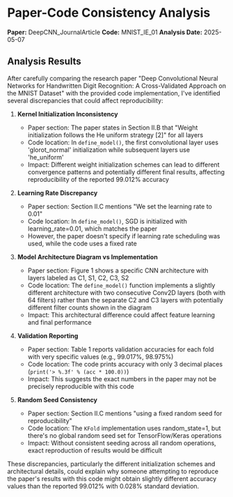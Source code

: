 # Paper-Code Consistency Analysis

**Paper:** DeepCNN_JournalArticle
**Code:** MNIST_IE_01
**Analysis Date:** 2025-05-07

## Analysis Results

After carefully comparing the research paper "Deep Convolutional Neural Networks for Handwritten Digit Recognition: A Cross-Validated Approach on the MNIST Dataset" with the provided code implementation, I've identified several discrepancies that could affect reproducibility:

1. **Kernel Initialization Inconsistency**
   - Paper section: The paper states in Section II.B that "Weight initialization follows the He uniform strategy [2]" for all layers
   - Code location: In `define_model()`, the first convolutional layer uses 'glorot_normal' initialization while subsequent layers use 'he_uniform'
   - Impact: Different weight initialization schemes can lead to different convergence patterns and potentially different final results, affecting reproducibility of the reported 99.012% accuracy

2. **Learning Rate Discrepancy**
   - Paper section: Section II.C mentions "We set the learning rate to 0.01"
   - Code location: In `define_model()`, SGD is initialized with learning_rate=0.01, which matches the paper
   - However, the paper doesn't specify if learning rate scheduling was used, while the code uses a fixed rate

3. **Model Architecture Diagram vs Implementation**
   - Paper section: Figure 1 shows a specific CNN architecture with layers labeled as C1, S1, C2, C3, S2
   - Code location: The `define_model()` function implements a slightly different architecture with two consecutive Conv2D layers (both with 64 filters) rather than the separate C2 and C3 layers with potentially different filter counts shown in the diagram
   - Impact: This architectural difference could affect feature learning and final performance

4. **Validation Reporting**
   - Paper section: Table 1 reports validation accuracies for each fold with very specific values (e.g., 99.017%, 98.975%)
   - Code location: The code prints accuracy with only 3 decimal places (`print('> %.3f' % (acc * 100.0))`)
   - Impact: This suggests the exact numbers in the paper may not be precisely reproducible with this code

5. **Random Seed Consistency**
   - Paper section: Section II.C mentions "using a fixed random seed for reproducibility"
   - Code location: The `KFold` implementation uses random_state=1, but there's no global random seed set for TensorFlow/Keras operations
   - Impact: Without consistent seeding across all random operations, exact reproduction of results would be difficult

These discrepancies, particularly the different initialization schemes and architectural details, could explain why someone attempting to reproduce the paper's results with this code might obtain slightly different accuracy values than the reported 99.012% with 0.028% standard deviation.